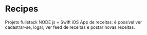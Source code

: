 # Recipes
Projeto fullstack NODE js + Swift iOS
App de receitas: é possível ver cadastrar-se, logar, ver feed de receitas e postar novas receitas.




